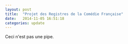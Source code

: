 ```yaml
---
layout: post
title:  "Projet des Registres de la Comédie Française"
date:   2014-11-05 16:51:18
categories: update
---
```


Ceci n'est pas une pipe.
